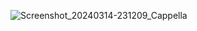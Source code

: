 ![Screenshot_20240314-231209_Cappella](https://github.com/esthcarelle/Cappella/assets/52702726/1785a35e-c593-42c6-a50b-880b0d65efb2)
